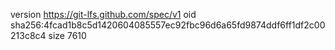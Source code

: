 version https://git-lfs.github.com/spec/v1
oid sha256:4fcad1b8c5d1420604085557ec92fbc96d6a65fd9874ddf6ff1df2c00213c8c4
size 7610
